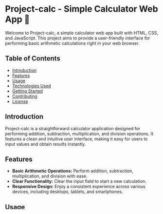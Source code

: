 
# Project-calc - Simple Calculator Web App 🧮

Welcome to Project-calc, a simple calculator web app built with HTML, CSS, and JavaScript. This project aims to provide a user-friendly interface for performing basic arithmetic calculations right in your web browser.

## Table of Contents

- [Introduction](#introduction)
- [Features](#features)
- [Usage](#usage)
- [Technologies Used](#technologies-used)
- [Getting Started](#getting-started)
- [Contributing](#contributing)
- [License](#license)

## Introduction

Project-calc is a straightforward calculator application designed for performing addition, subtraction, multiplication, and division operations. It features a clean and intuitive user interface, making it easy for users to input values and obtain results instantly.

## Features

- **Basic Arithmetic Operations:** Perform addition, subtraction, multiplication, and division with ease.
- **Clear Functionality:** Clear the input field to start a new calculation.
- **Responsive Design:** Enjoy a consistent experience across various devices, including desktops, tablets, and smartphones.

## Usage

To use Project-calc, simply open the `index.html` file in your web browser. Input numbers and use the provided buttons to perform calculations. Press the "clear" button to reset the calculator for a new calculation.

## Technologies Used

- HTML5
- CSS3
- JavaScript

## Getting Started

To run Project-calc locally on your machine:

1. Clone this repository to your local machine.
2. Open the project directory in your code editor.
3. Launch the `index.html` file in your preferred web browser.

## Contributing

Contributions to Project-calc are welcome! If you have ideas for improving the calculator app or would like to report a bug, please submit an issue or pull request on GitHub.

## License

This project is licensed under the [MIT License](LICENSE).

